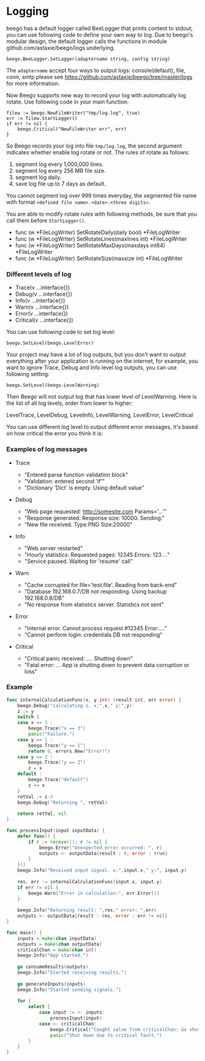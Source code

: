# Logging

beego has a default logger called BeeLogger that prints content to stdout, you can use following code to define your own way to log. Due to beego's modular design, the default logger calls the functions in module github.com/astaxie/beego/logs underlying.

	beego.BeeLogger.SetLogger(adaptername string, config string)

The `adaptername` accept four ways to output logs: console(default), file, conn, smtp please see https://github.com/astaxie/beego/tree/master/logs for more information.

Now Beego supports new way to record your log with automatically log rotate. Use following code in your main function:

	filew := beego.NewFileWriter("tmp/log.log", true)
	err := filew.StartLogger()
	if err != nil {
		beego.Critical("NewFileWriter err", err)
	}

So Beego records your log into file `tmp/log.log`, the second argument indicates whether enable log rotate or not. The rules of rotate as follows:

1. segment log every 1,000,000 lines.
2. segment log every 256 MB file size.
3. segment log daily. 
4. save log file up to 7 days as default.

You cannot segment log over 999 times everyday, the segmented file name with format `<defined file name>.<date>.<three digits>`.

You are able to modify rotate rules with following methods, be sure that you call them before `StartLogger()`.

- func (w *FileLogWriter) SetRotateDaily(daily bool) *FileLogWriter
- func (w *FileLogWriter) SetRotateLines(maxlines int) *FileLogWriter
- func (w *FileLogWriter) SetRotateMaxDays(maxdays int64) *FileLogWriter
- func (w *FileLogWriter) SetRotateSize(maxsize int) *FileLogWriter

### Different levels of log

* Trace(v ...interface{})
* Debug(v ...interface{})
* Info(v ...interface{})
* Warn(v ...interface{})
* Error(v ...interface{})
* Critical(v ...interface{})

You can use following code to set log level:

	beego.SetLevel(beego.LevelError)

Your project may have a lot of log outputs, but you don't want to output everything after your application is running on the internet, for example, you want to ignore Trace, Debug and Info level log outputs, you can use following setting:

	beego.SetLevel(beego.LevelWarning)

Then Beego will not output log that has lower level of LevelWarning. Here is the list of all log levels, order from lower to higher:

LevelTrace, LevelDebug, LevelInfo, LevelWarning, LevelError, LevelCritical

You can use different log level to output different error messages, it's based on how critical the error you think it is:


### Examples of log messages

- Trace

	* "Entered parse function validation block"
	* "Validation: entered second 'if'"
	* "Dictionary 'Dict' is empty. Using default value"

- Debug

	* "Web page requested: http://somesite.com Params='...'"
	* "Response generated. Response size: 10000. Sending."
	* "New file received. Type:PNG Size:20000"

- Info

	* "Web server restarted"
	* "Hourly statistics: Requested pages: 12345 Errors: 123 ..."
	* "Service paused. Waiting for 'resume' call"

- Warn

	* "Cache corrupted for file='test.file'. Reading from back-end"
	* "Database 192.168.0.7/DB not responding. Using backup 192.168.0.8/DB"
	* "No response from statistics server. Statistics not sent"

- Error

	* "Internal error. Cannot process request #12345 Error:...."
	* "Cannot perform login: credentials DB not responding"

- Critical

	* "Critical panic received: .... Shutting down"
	* "Fatal error: ... App is shutting down to prevent data corruption or loss"


### Example

```go
func internalCalculationFunc(x, y int) (result int, err error) {
	beego.Debug("calculating z. x:",x," y:",y)
	z := y
	switch {
	case x == 3 :
		beego.Trace("x == 3")
		panic("Failure.")
	case y == 1 :
		beego.Trace("y == 1")
		return 0, errors.New("Error!")
	case y == 2 :
		beego.Trace("y == 2")
		z = x
	default :
		beego.Trace("default")
		z += x
	}
	retVal := z-3
	beego.Debug("Returning ", retVal)
	
	return retVal, nil
}	

func processInput(input inputData) {
	defer func() {
		if r := recover(); r != nil {
			beego.Error("Unexpected error occurred: ", r)
			outputs <- outputData{result : 0, error : true}
		}
	}()
	beego.Info("Received input signal. x:",input.x," y:", input.y)
	
	res, err := internalCalculationFunc(input.x, input.y)
	if err != nil {
		beego.Warn("Error in calculation:", err.Error())
	}
	
	beego.Info("Returning result: ",res," error: ",err)
	outputs <- outputData{result : res, error : err != nil}
}

func main() {
	inputs = make(chan inputData)
	outputs = make(chan outputData)
	criticalChan = make(chan int)
	beego.Info("App started.")
	
	go consumeResults(outputs)
	beego.Info("Started receiving results.")
	
	go generateInputs(inputs)
	beego.Info("Started sending signals.")
	
	for {
		select {
			case input := <- inputs:
				processInput(input)
			case <- criticalChan:
				beego.Critical("Caught value from criticalChan: Go shut down.")
				panic("Shut down due to critical fault.")
		}	
	}
}
```